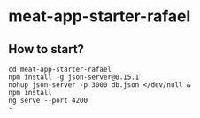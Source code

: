 # meat-app-starter-rafael

## How to start?

```ssh
cd meat-app-starter-rafael
npm install -g json-server@0.15.1
nohup json-server -p 3000 db.json </dev/null &
npm install
ng serve --port 4200
-
```